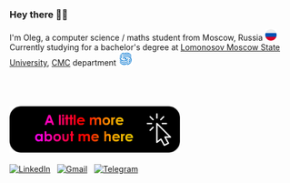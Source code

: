 <h3>Hey there 👋🏻</h3>


I'm Oleg, a computer science / maths student from Moscow, Russia [<img src="https://github.com/oscar-foxtrot/oscar-foxtrot/blob/main/icons/ru_flag.svg" width="20"/>]()
<br>
Currently studying for a bachelor's degree at [Lomonosov Moscow State University](https://www.msu.ru/en/), [CMC](https://cs.msu.ru/en) department [<img src="https://github.com/oscar-foxtrot/oscar-foxtrot/blob/main/icons/cmc_msu.png" width="25"/>]()
<br><br><br>

<a href="https://oscar-foxtrot.github.io/"><img src="https://github.com/oscar-foxtrot/oscar-foxtrot/blob/main/icons/click_here.png" alt="Click Me!" style="margin-top: 20px;" width="300"></a><br><br>
<a href="https://www.linkedin.com/in/oleg-fostenko/"><img src="https://img.shields.io/badge/-LinkedIn-white?style=for-the-badge&logo=linkedin&logoColor=white&labelColor=%230077B5&color=black" alt="LinkedIn"></a> &nbsp;
<a href="https://mail.google.com/mail/u/0/?fs=1&to=oleg.fostenko.03@gmail.com&su=&body=&bcc=&tf=cm"><img src="https://img.shields.io/badge/-gmail-white?style=for-the-badge&logo=gmail&logoColor=white&labelColor=%23EA4335&color=black" alt="Gmail"></a> &nbsp;
<a href="https://www.linkedin.com/in/oleg-fostenko/"><img src="https://img.shields.io/badge/-telegram-white?style=for-the-badge&logo=telegram&logoColor=white&labelColor=%2326A5E4&color=black&link=https%3A%2F%2Ft.me%2Foscar_foxtrot" alt="Telegram"></a>
